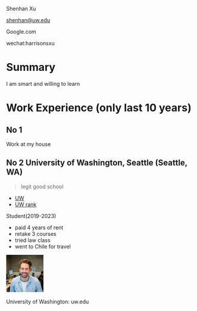 Shenhan Xu

shenhan@uw.edu

Google.com

wechat:harrisonsxu

# Summary

I am smart and willing to learn

# Work Experience (only last 10 years)
## No 1
Work at my house


## No 2 University of Washington, Seattle (Seattle, WA)

> legit good school
- [UW](https://www.washington.edu/)
- [UW rank](https://www.usnews.com/best-colleges/university-of-washington-3798#:~:text=based%20academic%20calendar.-,University%20of%20Washington's%20ranking%20in%20the%202022%2D2023%20edition%20of,universities%20on%20the%20West%20Coast.)

Student(2019-2023)


- paid 4 years of rent
- retake 3 courses
- tried law class
- went to Chile for travel

<img src="src/assets/img/profile.jpg" alt="MarineGEO circle logo" style="height: 100px; width:100px;"/>

University of Washington: uw.edu
